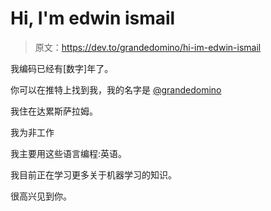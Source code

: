 # Hi, I'm edwin ismail

> 原文：<https://dev.to/grandedomino/hi-im-edwin-ismail>

我编码已经有[数字]年了。

你可以在推特上找到我，我的名字是 [@grandedomino](https://twitter.com/grandedomino)

我住在达累斯萨拉姆。

我为非工作

我主要用这些语言编程:英语。

我目前正在学习更多关于机器学习的知识。

很高兴见到你。